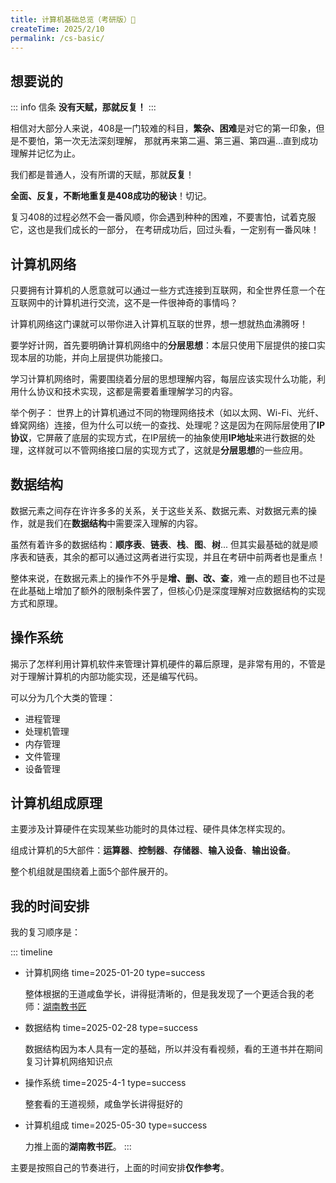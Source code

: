 ```yaml
---
title: 计算机基础总览（考研版）🚀
createTime: 2025/2/10
permalink: /cs-basic/
---
```


## 想要说的
::: info 信条
**没有天赋，那就反复！**
:::

相信对大部分人来说，408是一门较难的科目，**繁杂、困难**是对它的第一印象，但是不要怕，第一次无法深刻理解，
那就再来第二遍、第三遍、第四遍...直到成功理解并记忆为止。

我们都是普通人，没有所谓的天赋，那就**反复**！

**全面、反复，不断地重复是408成功的秘诀**！切记。

复习408的过程必然不会一番风顺，你会遇到种种的困难，不要害怕，试着克服它，这也是我们成长的一部分，
在考研成功后，回过头看，一定别有一番风味！

## 计算机网络
只要拥有计算机的人愿意就可以通过一些方式连接到互联网，和全世界任意一个在互联网中的计算机进行交流，这不是一件很神奇的事情吗？

计算机网络这门课就可以带你进入计算机互联的世界，想一想就热血沸腾呀！

要学好计网，首先要明确计算机网络中的**分层思想**：本层只使用下层提供的接口实现本层的功能，并向上层提供功能接口。

学习计算机网络时，需要围绕着分层的思想理解内容，每层应该实现什么功能，利用什么协议和技术实现，这都是需要着重理解学习的内容。

举个例子：
世界上的计算机通过不同的物理网络技术（如以太网、Wi-Fi、光纤、蜂窝网络）连接，但为什么可以统一的查找、处理呢？这是因为在网际层使用了**IP协议**，它屏蔽了底层的实现方式，在IP层统一的抽象使用**IP地址**来进行数据的处理，这样就可以不管网络接口层的实现方式了，这就是**分层思想**的一些应用。

## 数据结构
数据元素之间存在许许多多的关系，关于这些关系、数据元素、对数据元素的操作，就是我们在**数据结构**中需要深入理解的内容。

虽然有着许多的数据结构：**顺序表**、**链表**、**栈**、**图**、**树**... 但其实最基础的就是顺序表和链表，其余的都可以通过这两者进行实现，并且在考研中前两者也是重点！

整体来说，在数据元素上的操作不外乎是**增、删、改、查**，难一点的题目也不过是在此基础上增加了额外的限制条件罢了，但核心仍是深度理解对应数据结构的实现方式和原理。

## 操作系统
揭示了怎样利用计算机软件来管理计算机硬件的幕后原理，是非常有用的，不管是对于理解计算机的内部功能实现，还是编写代码。

可以分为几个大类的管理：
- 进程管理
- 处理机管理
- 内存管理
- 文件管理
- 设备管理

## 计算机组成原理
主要涉及计算硬件在实现某些功能时的具体过程、硬件具体怎样实现的。

组成计算机的5大部件：**运算器**、**控制器**、**存储器**、**输入设备**、**输出设备**。

整个机组就是围绕着上面5个部件展开的。

## 我的时间安排
我的复习顺序是：

::: timeline
- 计算机网络 
  time=2025-01-20 type=success
  
  整体根据的王道咸鱼学长，讲得挺清晰的，但是我发现了一个更适合我的老师：[湖南教书匠](https://space.bilibili.com/360996402)

- 数据结构
  time=2025-02-28 type=success
  
  数据结构因为本人具有一定的基础，所以并没有看视频，看的王道书并在期间复习计算机网络知识点

- 操作系统
  time=2025-4-1 type=success

  整套看的王道视频，咸鱼学长讲得挺好的

- 计算机组成
  time=2025-05-30 type=success

  力推上面的**湖南教书匠**。
:::

主要是按照自己的节奏进行，上面的时间安排**仅作参考**。

